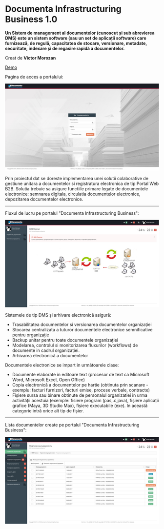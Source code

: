 # Documenta Infrastructuring Business 1.0
__Un Sistem de management al documentelor (cunoscut și sub abrevierea DMS) este un sistem software (sau un set de aplicații software) care furnizează, de regulă, capacitatea de stocare, versionare, metadate, securitate, indexare și de regasire rapidă a documentelor.__

Creat de **Victor Morozan**

[Demo](http://b2b.spacecore.md/)

Pagina de acces a portalului:

![Login Page](/resourse/screen_login.png)


Prin proiectul dat se doreste implementarea unei solutii colaborative de gestiune unitara a documentelor si registratura electronica de tip Portal Web B2B. Solutia trebuie sa asigure functiile primare legate de documentele electronice: semnarea digitala, circulatia documentelor electronice, depozitarea documentelor electronice.

***

Fluxul de lucru pe portalul "Documenta Infrastructuring Business":

![Home Page](/resourse/screen_home.png)

Sistemele de tip DMS și arhivare electronică asigură:
* Trasabilitatea documentelor si versionarea documentelor organizației
* Stocarea centralizata a tuturor documentele electronice semnificative pentru organizație
* Backup unitar pentru toate documentele organizației
* Modelarea, controlul si monitorizarea fluxurilor (workflows) de documente in cadrul organizației.
* Arhivarea electronică a documentelor

Documentele electronice se impart in următoarele clase:
* Documente elaborate in editoare text (procesor de text ca Microsoft Word, Microsoft Excel, Open Office)
* Copia electronică a documentelor pe hartie (obtinuta prin scanare - exemplu: facturi furnizori, facturi emise, procese verbale, contracte)
* Fișiere sursa sau binare obtinute de personalul organizatiei in urma activității acestuia (exemple: fisiere program (pas,.c,java), fișiere aplicații grafice (Maya, 3D Studio Max), fișiere executabile (exe). In această categorie intră orice alt tip de fișier.

***

Lista documentelor create pe portalul "Documenta Infrastructuring Business":

![Documents Page](/resourse/screen_documents.png)
